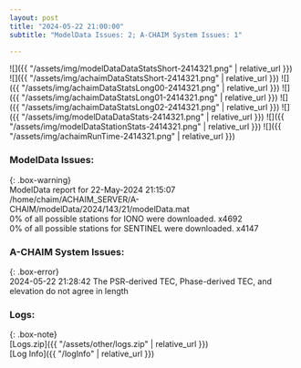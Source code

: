 ```yaml
---
layout: post
title: "2024-05-22 21:00:00"
subtitle: "ModelData Issues: 2; A-CHAIM System Issues: 1"

---
```


![]({{ "/assets/img/modelDataDataStatsShort-2414321.png" | relative_url }})
![]({{ "/assets/img/achaimDataStatsShort-2414321.png" | relative_url }})
![]({{ "/assets/img/achaimDataStatsLong00-2414321.png" | relative_url }})
![]({{ "/assets/img/achaimDataStatsLong01-2414321.png" | relative_url }})
![]({{ "/assets/img/achaimDataStatsLong02-2414321.png" | relative_url }})
![]({{ "/assets/img/modelDataDataStats-2414321.png" | relative_url }})
![]({{ "/assets/img/modelDataStationStats-2414321.png" | relative_url }})
![]({{ "/assets/img/achaimRunTime-2414321.png" | relative_url }})


### ModelData Issues:  
  
{: .box-warning}  
 ModelData report for 22-May-2024 21:15:07   
 /home/chaim/ACHAIM_SERVER/A-CHAIM/modelData/2024/143/21/modelData.mat   
 0% of all possible stations for IONO were downloaded. x4692   
 0% of all possible stations for SENTINEL were downloaded. x4147   
  
### A-CHAIM System Issues:  
  
{: .box-error}  
2024-05-22 21:28:42 The PSR-derived TEC, Phase-derived TEC, and elevation do not agree in length  

### Logs:  
  
{: .box-note}  
[Logs.zip]({{ "/assets/other/logs.zip" | relative_url }})  
[Log Info]({{ "/logInfo" | relative_url }})  
